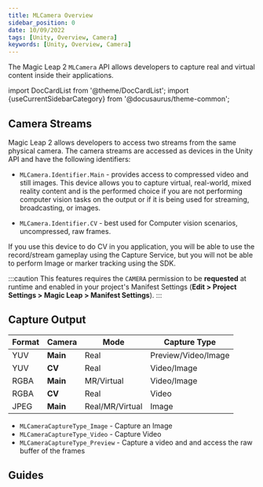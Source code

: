 ```yaml
---
title: MLCamera Overview
sidebar_position: 0
date: 10/09/2022
tags: [Unity, Overview, Camera]
keywords: [Unity, Overview, Camera]
---
```


The Magic Leap 2 `MLCamera` API allows developers to capture real and virtual content inside their applications.

import DocCardList from '@theme/DocCardList';
import {useCurrentSidebarCategory} from '@docusaurus/theme-common';

## Camera Streams

Magic Leap 2 allows developers to access two streams from the same physical camera. The camera streams are accessed as devices in the Unity API and have the following identifiers:

- `MLCamera.Identifier.Main` - provides access to compressed video and still images. This device allows you to capture virtual, real-world, mixed reality content and is the performed choice if you are not performing computer vision tasks on the output or if it is being used for streaming, broadcasting, or images.
  
- `MLCamera.Identifier.CV` - best used for Computer vision scenarios, uncompressed, raw frames.

If you use this device to do CV in you application, you will be able to use the record/stream gameplay using the Capture Service, but you will not be able to perform Image or marker tracking using the SDK.

:::caution
This features requires the `CAMERA` permission to be **requested** at runtime and enabled in your project's Manifest Settings (**Edit > Project Settings > Magic Leap > Manifest Settings**).
:::

## Capture Output

| Format | Camera | Mode | Capture Type |
|---|---|---|---|
| YUV | **Main** | Real | Preview/Video/Image |
| YUV | **CV** | Real | Video/Image |
| RGBA | **Main** | MR/Virtual | Video/Image |
| RGBA | **CV** | Real | Video |
| JPEG | **Main** | Real/MR/Virtual | Image |


- `MLCameraCaptureType_Image` - Capture an Image
- `MLCameraCaptureType_Video` - Capture Video
- `MLCameraCaptureType_Preview` - Capture a video and and access the raw buffer of the frames

## Guides

<DocCardList items={useCurrentSidebarCategory().items}/>

